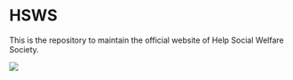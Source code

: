 # HSWS

This is the repository to maintain the official website of Help Social Welfare Society. 

![](images/homess.png)
